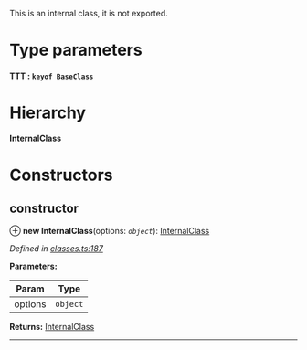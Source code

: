 

This is an internal class, it is not exported.

# Type parameters

#### TTT :  `keyof BaseClass`
# Hierarchy

**InternalClass**

# Constructors

<a id="constructor"></a>

##  constructor

⊕ **new InternalClass**(options: *`object`*): [InternalClass](_classes_.internalclass.md)

*Defined in [classes.ts:187](https://github.com/bigcommerce/typedoc-plugin-markdown/blob/master/test/src/classes.ts#L187)*

**Parameters:**

| Param | Type |
| ------ | ------ |
| options | `object` |

**Returns:** [InternalClass](_classes_.internalclass.md)

___

